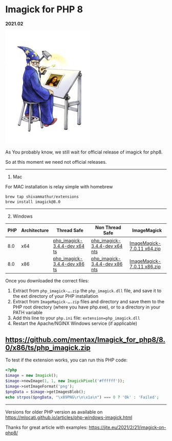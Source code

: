 
Imagick for PHP 8
=================
**2021.02**

![wizard](wizard.jpg)


As You probably know, we still wait for official release of imagick for php8.

So at this moment we need not official releases. 

----------
 1. Mac
 
   
For MAC installation is relay simple with homebrew

```
brew tap shivammathur/extensions
brew install imagick@8.0
```

----------

 2. Windows


| PHP  |  Architecture | Thread Safe  |  Non Thread Safe | ImageMagick |
|------|---------------|--------------|------------------|----------------|
| 8.0  | x64   | [php_imagick-3.4.4-dev x64 ts](./8.0/x64/ts/php_imagick.zip?raw=true) | [php_imagick-3.4.4-dev x64 nts](./8.0/x64/nts/php_imagick.zip?raw=true) | [ImageMagick-7.0.11 x64.zip](./IM/ImageMagick-7.0.11-Q16-HDRI.zip?raw=true)
| 8.0  | x86   | [php_imagick-3.4.4-dev x86 ts](./8.0/x86/ts/php_imagick.zip?raw=true) | [php_imagick-3.4.4-dev x86 nts](./8.0/x86/nts/php_imagick.zip?raw=true) | [ImageMagick-7.0.11 x86.zip](./IM/ImageMagick-7.0.11-Q16-HDRI-x86.zip?raw=true)



Once you downloaded the correct files:

  1.  Extract from `php_imagick-….zip` the `php_imagick.dll` file, and save it to the ext directory of your PHP installation
  2.  Extract from `ImageMagick-….zip` files and directory and save them to the PHP root directory (where you have php.exe), or to a directory in your PATH variable
  3.  Add this line to your `php.ini` file:
    `extension=php_imagick.dll`
  4.  Restart the Apache/NGINX Windows service (if applicable)

https://github.com/mentax/Imagick_for_php8/8.0/x86/ts/php_imagick.zip
--------------

To test if the extension works, you can run this PHP code:

```PHP
<?php
$image = new Imagick();
$image->newImage(1, 1, new ImagickPixel('#ffffff'));
$image->setImageFormat('png');
$pngData = $image->getImagesBlob();
echo strpos($pngData, "\x89PNG\r\n\x1a\n") === 0 ? 'Ok' : 'Failed'; 

```

-------------

Versions for older PHP version as available on 
https://mlocati.github.io/articles/php-windows-imagick.html



Thanks for great article with examples: https://jite.eu/2021/2/21/imagick-on-php8/
